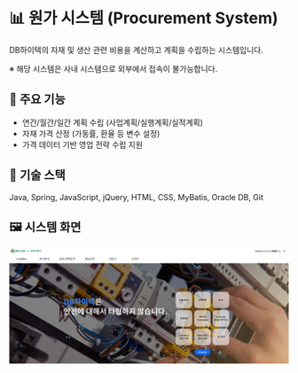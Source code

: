 # 📊 원가 시스템 (Procurement System)

DB하이텍의 자재 및 생산 관련 비용을 계산하고 계획을 수립하는 시스템입니다.

※ 해당 시스템은 사내 시스템으로 외부에서 접속이 불가능합니다.

## 🔹 주요 기능
- 연간/월간/일간 계획 수립 (사업계획/실행계획/실적계획)
- 자재 가격 산정 (가동률, 환율 등 변수 설정)
- 가격 데이터 기반 영업 전략 수립 지원

## 🧩 기술 스택
Java, Spring, JavaScript, jQuery, HTML, CSS, MyBatis, Oracle DB, Git

## 🖼️ 시스템 화면
![구매 시스템 캡처](./picture/ecms_main.png)
